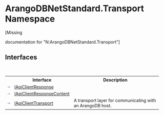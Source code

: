 # ArangoDBNetStandard.Transport Namespace
 

\[Missing <summary> documentation for "N:ArangoDBNetStandard.Transport"\]


## Interfaces
&nbsp;<table><tr><th></th><th>Interface</th><th>Description</th></tr><tr><td>![Public interface](media/pubinterface.gif "Public interface")</td><td><a href="9efc4502-8d07-3524-7679-526da9957297">IApiClientResponse</a></td><td /></tr><tr><td>![Public interface](media/pubinterface.gif "Public interface")</td><td><a href="99d8f221-53bd-1c76-e77b-986444b7d911">IApiClientResponseContent</a></td><td /></tr><tr><td>![Public interface](media/pubinterface.gif "Public interface")</td><td><a href="195ac3ac-9de2-b86f-d7e0-b5076c107a46">IApiClientTransport</a></td><td>
A transport layer for communicating with an ArangoDB host.</td></tr></table>&nbsp;
